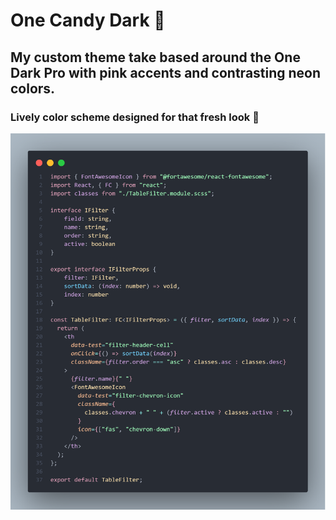 # One Candy Dark 🍬
## My custom theme take based around the One Dark Pro with pink accents and contrasting neon colors.
### Lively color scheme designed for that fresh look 🍋

![Typescript Demo](/images/code-sample.png)

